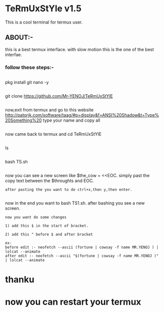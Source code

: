 # TeRmUxStYle v1.5
This is a cool terminal for termux user. 
## ABOUT:-
this is a best termux interface. with slow motion this is the one of the best interfae.

### follow these steps:-
```
```
pkg install git nano -y
```
```
git clone https://github.com/Mr-YENOJ/TeRmUxStYlE
```
```
now,exit from termux and go to this website http://patorjk.com/software/taag/#p=display&f=ANSI%20Shadow&t=Type%20Something%20
type your name and copy all 
```
```
now came back to termux and cd TeRmUxStYlE
```
```
ls
```
```
bash TS.sh
```
```
now you can see a new screen like $the_cow = <<EOC. simply past the copy text between the $throughts and EOC.
```
after pasting the you want to do ctrl+x,then y,then enter.
```
```
```
now in the end you want to bash TS1.sh. after bashing you see a new screen.
```
now you want do some changes 
```
```
1) add this $ in the start of bracket.
```
```
2) add this " before $ and after bracket
```
```
ex- 
before edit :- neofetch --ascii (fortune | cowsay -f name MR.YENOJ ) | lolcat --animate
after edit :- neofetch --ascii "$(fortune | cowsay -f name MR.YENOJ )" | lolcat --animate
```
# thanku
# now you can restart your termux
 
